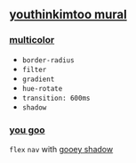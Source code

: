 ## [youthinkimtoo mural](https://webmural.com/6oo)

### [multicolor](6oo.css)

* `border-radius`
* `filter` 
* `gradient`
* `hue-rotate`
* `transition: 600ms`
* `shadow`

### [you goo](goo.css)

`flex` `nav` with [gooey shadow](https://webmural.com/6oo)

